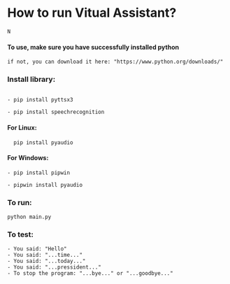 # How to run Vitual Assistant?
```
N
```

#### To use, make sure you have successfully installed python
```
if not, you can download it here: "https://www.python.org/downloads/"
```

### Install library:
```

- pip install pyttsx3

- pip install speechrecognition
```
#### For Linux:
```
  pip install pyaudio
```
#### For Windows:
```
- pip install pipwin

- pipwin install pyaudio
```

### To run: 
```
python main.py
```


### To test:
```
- You said: "Hello"
- You said: "...time..."
- You said: "...today..."
- You said: "...pressident..."
- To stop the program: "...bye..." or "...goodbye..."
```
